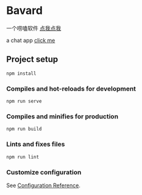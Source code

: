 # Bavard

一个唠嗑软件
[点我点我](https://banalite.netlify.app) 

a chat app 
[click me](https://banalite.netlify.app) 

## Project setup
```
npm install
```

### Compiles and hot-reloads for development
```
npm run serve
```

### Compiles and minifies for production
```
npm run build
```

### Lints and fixes files
```
npm run lint
```

### Customize configuration
See [Configuration Reference](https://cli.vuejs.org/config/).
